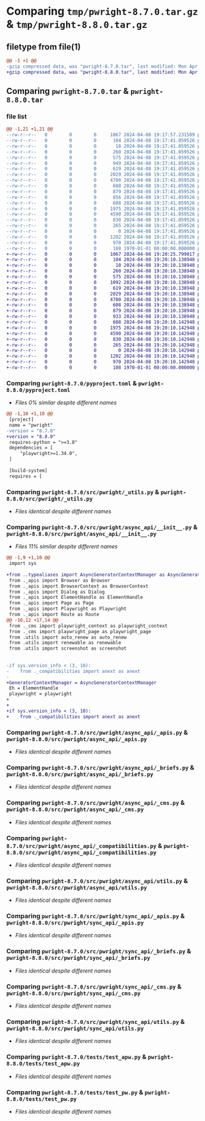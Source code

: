 # Comparing `tmp/pwright-8.7.0.tar.gz` & `tmp/pwright-8.8.0.tar.gz`

## filetype from file(1)

```diff
@@ -1 +1 @@
-gzip compressed data, was "pwright-8.7.0.tar", last modified: Mon Apr  8 19:17:57 2024, max compression
+gzip compressed data, was "pwright-8.8.0.tar", last modified: Mon Apr  8 19:20:25 2024, max compression
```

## Comparing `pwright-8.7.0.tar` & `pwright-8.8.0.tar`

### file list

```diff
@@ -1,21 +1,21 @@
--rw-r--r--   0        0        0     1067 2024-04-08 19:17:57.231509 pwright-8.7.0/pyproject.toml
--rw-r--r--   0        0        0      104 2024-04-08 19:17:41.059526 pwright-8.7.0/src/pwright/__init__.py
--rw-r--r--   0        0        0       18 2024-04-08 19:17:41.059526 pwright-8.7.0/src/pwright/__version__.py
--rw-r--r--   0        0        0      260 2024-04-08 19:17:41.059526 pwright-8.7.0/src/pwright/_constants.py
--rw-r--r--   0        0        0      575 2024-04-08 19:17:41.059526 pwright-8.7.0/src/pwright/_utils.py
--rw-r--r--   0        0        0      949 2024-04-08 19:17:41.059526 pwright-8.7.0/src/pwright/async_api/__init__.py
--rw-r--r--   0        0        0      619 2024-04-08 19:17:41.059526 pwright-8.7.0/src/pwright/async_api/_apis.py
--rw-r--r--   0        0        0     2029 2024-04-08 19:17:41.059526 pwright-8.7.0/src/pwright/async_api/_briefs.py
--rw-r--r--   0        0        0     4700 2024-04-08 19:17:41.059526 pwright-8.7.0/src/pwright/async_api/_cms.py
--rw-r--r--   0        0        0      608 2024-04-08 19:17:41.059526 pwright-8.7.0/src/pwright/async_api/_compatibilities.py
--rw-r--r--   0        0        0      879 2024-04-08 19:17:41.059526 pwright-8.7.0/src/pwright/async_api/utils.py
--rw-r--r--   0        0        0      856 2024-04-08 19:17:41.059526 pwright-8.7.0/src/pwright/sync_api/__init__.py
--rw-r--r--   0        0        0      608 2024-04-08 19:17:41.059526 pwright-8.7.0/src/pwright/sync_api/_apis.py
--rw-r--r--   0        0        0     1975 2024-04-08 19:17:41.059526 pwright-8.7.0/src/pwright/sync_api/_briefs.py
--rw-r--r--   0        0        0     4590 2024-04-08 19:17:41.059526 pwright-8.7.0/src/pwright/sync_api/_cms.py
--rw-r--r--   0        0        0      830 2024-04-08 19:17:41.059526 pwright-8.7.0/src/pwright/sync_api/utils.py
--rw-r--r--   0        0        0      265 2024-04-08 19:17:41.059526 pwright-8.7.0/src/pwright/typealiases.py
--rw-r--r--   0        0        0        0 2024-04-08 19:17:41.059526 pwright-8.7.0/tests/__init__.py
--rw-r--r--   0        0        0     1202 2024-04-08 19:17:41.059526 pwright-8.7.0/tests/test_apw.py
--rw-r--r--   0        0        0      970 2024-04-08 19:17:41.059526 pwright-8.7.0/tests/test_pw.py
--rw-r--r--   0        0        0      108 1970-01-01 00:00:00.000000 pwright-8.7.0/PKG-INFO
+-rw-r--r--   0        0        0     1067 2024-04-08 19:20:25.799017 pwright-8.8.0/pyproject.toml
+-rw-r--r--   0        0        0      104 2024-04-08 19:20:10.138948 pwright-8.8.0/src/pwright/__init__.py
+-rw-r--r--   0        0        0       18 2024-04-08 19:20:10.138948 pwright-8.8.0/src/pwright/__version__.py
+-rw-r--r--   0        0        0      260 2024-04-08 19:20:10.138948 pwright-8.8.0/src/pwright/_constants.py
+-rw-r--r--   0        0        0      575 2024-04-08 19:20:10.138948 pwright-8.8.0/src/pwright/_utils.py
+-rw-r--r--   0        0        0     1092 2024-04-08 19:20:10.138948 pwright-8.8.0/src/pwright/async_api/__init__.py
+-rw-r--r--   0        0        0      619 2024-04-08 19:20:10.138948 pwright-8.8.0/src/pwright/async_api/_apis.py
+-rw-r--r--   0        0        0     2029 2024-04-08 19:20:10.138948 pwright-8.8.0/src/pwright/async_api/_briefs.py
+-rw-r--r--   0        0        0     4700 2024-04-08 19:20:10.138948 pwright-8.8.0/src/pwright/async_api/_cms.py
+-rw-r--r--   0        0        0      608 2024-04-08 19:20:10.138948 pwright-8.8.0/src/pwright/async_api/_compatibilities.py
+-rw-r--r--   0        0        0      879 2024-04-08 19:20:10.138948 pwright-8.8.0/src/pwright/async_api/utils.py
+-rw-r--r--   0        0        0      933 2024-04-08 19:20:10.138948 pwright-8.8.0/src/pwright/sync_api/__init__.py
+-rw-r--r--   0        0        0      608 2024-04-08 19:20:10.142948 pwright-8.8.0/src/pwright/sync_api/_apis.py
+-rw-r--r--   0        0        0     1975 2024-04-08 19:20:10.142948 pwright-8.8.0/src/pwright/sync_api/_briefs.py
+-rw-r--r--   0        0        0     4590 2024-04-08 19:20:10.142948 pwright-8.8.0/src/pwright/sync_api/_cms.py
+-rw-r--r--   0        0        0      830 2024-04-08 19:20:10.142948 pwright-8.8.0/src/pwright/sync_api/utils.py
+-rw-r--r--   0        0        0      265 2024-04-08 19:20:10.142948 pwright-8.8.0/src/pwright/typealiases.py
+-rw-r--r--   0        0        0        0 2024-04-08 19:20:10.142948 pwright-8.8.0/tests/__init__.py
+-rw-r--r--   0        0        0     1202 2024-04-08 19:20:10.142948 pwright-8.8.0/tests/test_apw.py
+-rw-r--r--   0        0        0      970 2024-04-08 19:20:10.142948 pwright-8.8.0/tests/test_pw.py
+-rw-r--r--   0        0        0      108 1970-01-01 00:00:00.000000 pwright-8.8.0/PKG-INFO
```

### Comparing `pwright-8.7.0/pyproject.toml` & `pwright-8.8.0/pyproject.toml`

 * *Files 0% similar despite different names*

```diff
@@ -1,10 +1,10 @@
 [project]
 name = "pwright"
-version = "8.7.0"
+version = "8.8.0"
 requires-python = ">=3.8"
 dependencies = [
     "playwright>=1.34.0",
 ]
 
 [build-system]
 requires = [
```

### Comparing `pwright-8.7.0/src/pwright/_utils.py` & `pwright-8.8.0/src/pwright/_utils.py`

 * *Files identical despite different names*

### Comparing `pwright-8.7.0/src/pwright/async_api/__init__.py` & `pwright-8.8.0/src/pwright/async_api/__init__.py`

 * *Files 11% similar despite different names*

```diff
@@ -1,9 +1,10 @@
 import sys
 
+from ..typealiases import AsyncGeneratorContextManager as AsyncGeneratorContextManager
 from ._apis import Browser as Browser
 from ._apis import BrowserContext as BrowserContext
 from ._apis import Dialog as Dialog
 from ._apis import ElementHandle as ElementHandle
 from ._apis import Page as Page
 from ._apis import Playwright as Playwright
 from ._apis import Route as Route
@@ -16,12 +17,14 @@
 from ._cms import playwright_context as playwright_context
 from ._cms import playwright_page as playwright_page
 from .utils import auto_renew as auto_renew
 from .utils import renewable as renewable
 from .utils import screenshot as screenshot
 
 
-if sys.version_info < (3, 10):
-    from ._compatibilities import anext as anext
-
+GeneratorContextManager = AsyncGeneratorContextManager
 Eh = ElementHandle
 playwright = playwright
+
+
+if sys.version_info < (3, 10):
+    from ._compatibilities import anext as anext
```

### Comparing `pwright-8.7.0/src/pwright/async_api/_apis.py` & `pwright-8.8.0/src/pwright/async_api/_apis.py`

 * *Files identical despite different names*

### Comparing `pwright-8.7.0/src/pwright/async_api/_briefs.py` & `pwright-8.8.0/src/pwright/async_api/_briefs.py`

 * *Files identical despite different names*

### Comparing `pwright-8.7.0/src/pwright/async_api/_cms.py` & `pwright-8.8.0/src/pwright/async_api/_cms.py`

 * *Files identical despite different names*

### Comparing `pwright-8.7.0/src/pwright/async_api/_compatibilities.py` & `pwright-8.8.0/src/pwright/async_api/_compatibilities.py`

 * *Files identical despite different names*

### Comparing `pwright-8.7.0/src/pwright/async_api/utils.py` & `pwright-8.8.0/src/pwright/async_api/utils.py`

 * *Files identical despite different names*

### Comparing `pwright-8.7.0/src/pwright/sync_api/_apis.py` & `pwright-8.8.0/src/pwright/sync_api/_apis.py`

 * *Files identical despite different names*

### Comparing `pwright-8.7.0/src/pwright/sync_api/_briefs.py` & `pwright-8.8.0/src/pwright/sync_api/_briefs.py`

 * *Files identical despite different names*

### Comparing `pwright-8.7.0/src/pwright/sync_api/_cms.py` & `pwright-8.8.0/src/pwright/sync_api/_cms.py`

 * *Files identical despite different names*

### Comparing `pwright-8.7.0/src/pwright/sync_api/utils.py` & `pwright-8.8.0/src/pwright/sync_api/utils.py`

 * *Files identical despite different names*

### Comparing `pwright-8.7.0/tests/test_apw.py` & `pwright-8.8.0/tests/test_apw.py`

 * *Files identical despite different names*

### Comparing `pwright-8.7.0/tests/test_pw.py` & `pwright-8.8.0/tests/test_pw.py`

 * *Files identical despite different names*

